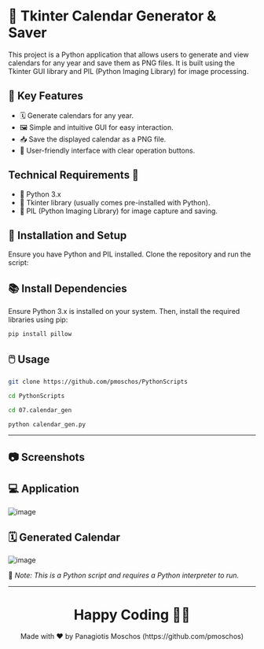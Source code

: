 # 📅 Tkinter Calendar Generator & Saver 

This project is a Python application that allows users to generate and view calendars for any year and save them as PNG files. It is built using the Tkinter GUI library and PIL (Python Imaging Library) for image processing.

## 🌟 Key Features 

- 🗓️ Generate calendars for any year.
- 🖼️ Simple and intuitive GUI for easy interaction.
- 📥 Save the displayed calendar as a PNG file.
- 🔄 User-friendly interface with clear operation buttons.

## Technical Requirements 🔧

- 🐍 Python 3.x
- 🎨 Tkinter library (usually comes pre-installed with Python).
- 📸 PIL (Python Imaging Library) for image capture and saving.

## 🚀 Installation and Setup 

Ensure you have Python and PIL installed. Clone the repository and run the script:

 ## 📚 Install Dependencies
Ensure Python 3.x is installed on your system. Then, install the required libraries using pip:
```bash
pip install pillow
```

## 🖱️ Usage
```bash
git clone https://github.com/pmoschos/PythonScripts
```
```bash
cd PythonScripts
```
```bash
cd 07.calendar_gen
```
```bash
python calendar_gen.py
```

---

## 📷 Screenshots
## :computer: Application
![image](https://github.com/pmoschos/pmoschos/assets/133533759/8dfa771b-d773-4691-98d6-12d8fef5bbb6)

## 🗓️ Generated Calendar
![image](https://github.com/pmoschos/pmoschos/assets/133533759/57ffedca-c365-486e-b994-035940fd8cbc)

🔗 *Note: This is a Python script and requires a Python interpreter to run.*

---

<h1 align=center>Happy Coding 👨‍💻 </h1>

<p align="center">
  Made with ❤️ by Panagiotis Moschos (https://github.com/pmoschos)
</p>